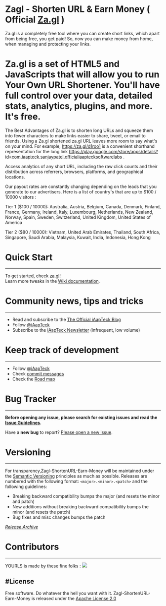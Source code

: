 # Zagl - Shorten URL & Earn Money ( Official <a href="https://za.gl/">Za.gl</a> )
Za.gl is a completely free tool where you can create short links, which apart from being free, you get paid! So, now you can make money from home, when managing and protecting your links.

<!--[![zagl](images/zagl-logo.png)](https://za.gl) [![Build Status](https://api.travis-ci.org/zagl.svg?branch=master)](https://travis-ci.org/iAapTeck/Zagl-ShortenURL-Earn-Money) [![OpenCollective](https://opencollective.com/yourls/backers/badge.svg)](#backers) 
[![OpenCollective](https://opencollective.com/yourls/sponsors/badge.svg)](#sponsors) ![&hearts;](https://img.shields.io/badge/made%20with-%E2%9D%A4-ff69b4.svg)
==================
-->

# **Za.gl** is a set of HTML5 and JavaScripts that will allow you to run <strong>Y</strong>our <strong>O</strong>wn <strong>URL</strong> <strong>S</strong>hortener. You'll have full control over your data, detailed stats, analytics, plugins, and more. It's free.

The Best Advantages of Za.gl is to shorten long URLs and squeeze them into fewer characters to make links easier to share, tweet, or email to friends. Using a Za.gl shortened za.gl URL leaves more room to say what's on your mind. For example, https://za.gl/d1roo1 is a convenient shorthand representation for the long link https://play.google.com/store/apps/details?id=com.iaapteck.sanjaypatel.officialiaaptecksoftwarelabs .

Access analytics of any short URL, including the raw click counts and their distribution across referrers, browsers, platforms, and geographical locations.

Our payout rates are constantly changing depending on the leads that you generate to our advertisers. Here is a list of country's that are up to $100 / 10000 visitors :

Tier 1 ($100 / 10000): Australia, Austria, Belgium, Canada, Denmark, Finland, France, Germany, Ireland, Italy, Luxembourg, Netherlands, New Zealand, Norway, Spain, Sweden, Switzerland, United Kingdom, United States of America

Tier 2 ($80 / 10000): Vietnam, United Arab Emirates, Thailand, South Africa, Singapore, Saudi Arabia, Malaysia, Kuwait, India, Indonesia, Hong Kong


# Quick Start
-----------
To get started, check [za.gl](https://za.gl)!  
Learn more tweaks in the [Wiki documentation](https://github.com/iAapTeck/Zagl-ShortenURL-Earn-Money/wiki/).


# Community news, tips and tricks
-------------------------------
* Read and subscribe to the [The Official iAapTeck Blog](http://iaaptecksoftwarelabs.co.in)
* Follow [@iAapTeck](https://twitter.com/yourls)
* Subscribe to the [iAapTeck Newsletter](http://iaaptecksoftwarelabs.co.in) (infrequent, low volume)


# Keep track of development
-------------------------
* Follow [@iAapTeck](https://mobile.twitter.com/iaapteck)
* Check [commit messages](https://github.com/iAapTeck/Zagl-ShortenURL-Earn-Money/commits/master)
* Check the [Road map](https://github.com/iAapTeck/Zagl-ShortenURL-Earn-Money/wiki/Road-Map)


# Bug Tracker
-----------
__Before opening any issue, please search for existing issues and read the [Issue Guidelines](https://github.com/iAapTeck/Zagl-ShortenURL-Earn-Money/wiki/Bug-Report).__

Have a **new bug** to report? [Please open a new issue](https://github.com/YOURLS/YOURLS/issues/new?title=Issue+title+--+be+DESCRIPTIVE).


# Versioning
----------
For transparency,Zagl-ShortenURL-Earn-Money will be maintained under the [Semantic Versioning](http://linkrex.net) principles as much as possible. Releases are numbered with the following format: `<major>.<minor>.<patch>` and the following guidelines:
* Breaking backward compatibility bumps the major (and resets the minor and patch)
* New additions without breaking backward compatibility bumps the minor (and resets the patch)
* Bug fixes and misc changes bumps the patch

*[Release Archive](https://github.com/iAapTeck/Zagl-ShortenURL-Earn-Money/releases)*


# Contributors
------------

YOURLS is made by these fine folks :
<a href="https://github.com/iAapTeck/Zagl-ShortenURL-Earn-Money/graphs/contributors"><img src="https://github.com/iAapTeck/Zagl-ShortenURL-Earn-Money/graphs/contributors" /></a>

#License
-------
Free software. Do whatever the hell you want with it.
Zagl-ShortenURL-Earn-Money is released under the [Apache License 2.0](LICENSE)

